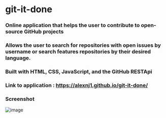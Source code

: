 # git-it-done

### Online application that helps the user to contribute to open-source GitHub projects
### Allows the user to search for repositories with open issues by username or search features repositories by their desired language.

### Built with HTML, CSS, JavaScript, and the GitHub RESTApi

### Link to application : https://alexnj1.github.io/git-it-done/

### Screenshot 

![image](https://user-images.githubusercontent.com/93218601/153735917-30b1a613-5b27-4bad-9c4c-648018f7e474.png)
